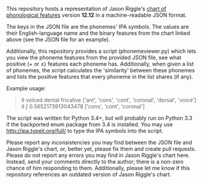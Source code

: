 This repository hosts a representation of Jason Riggle's [chart of phonological features](https://dl.dropboxusercontent.com/u/5956329/Riggle/PhonChart_v1212.pdf) version **12.12** in a machine-readable JSON format.
 
The keys in the JSON file are the phonemes' IPA symbols. The values are their English-language name and the binary features from the chart linked above (see the JSON file for an example).

Additionally, this repository provides a script (phonemeviewer.py) which lets you view the phoneme features from the provided JSON file, see what positive (+ or ±) features each phoneme has. Additionally, when given a list of phonemes, the script calculates the 'similarity' between these phonemes and lists the positive features that every phoneme in the list shares (if any).

Example usage:
> ð
voiced dental fricative
['ant', 'cons', 'cont', 'coronal', 'dorsal', 'voice']
> ð ʃ
0.5652173913043478
['cons', 'cont', 'coronal']

The script was written for Python 3.4+, but will probably run on Python 3.3 if the backported enum package from 3.4 is installed. You may use http://ipa.typeit.org/full/ to type the IPA symbols into the script.

Please report any inconsistencies you may find between the JSON file and Jason Riggle's chart, or, better yet, please fix them and create pull requests. Please do not report any errors you may find in Jason Riggle's chart here. Instead, send your comments directly to the author; there is a non-zero chance of him responding to them. Additionally, please let me know if this repository references an outdated version of Jason Riggle's chart.

